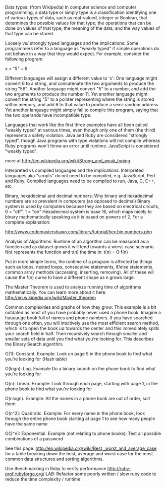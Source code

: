 Data types: (from Wikipedia)
In computer science and computer programming, a data type or simply type is a classification identifying one of various types of data, such as real-valued, integer or Boolean, that determines the possible values for that type; the operations that can be done on values of that type; the meaning of the data; and the way values of that type can be stored.

Loosely vs/ strongly typed languages and the implications: 
Some programmers refer to a language as "weakly typed" if simple operations do not behave in a way that they would expect. For example, consider the following program:

x = "5" + 6

Different languages will assign a different value to 'x':
One language might convert 6 to a string, and concatenate the two arguments to produce the string "56".
Another language might convert "5" to a number, and add the two arguments to produce the number 11.
Yet another language might convert the string "5" to a pointer representing where the string is stored within memory, and add 6 to that value to produce a semi-random address. Yet another language might simply fail to compile this program, saying that the two operands have incompatible type.

Languages that work like the first three examples have all been called "weakly typed" at various times, even though only one of them (the third) represents a safety violation. Java and Ruby are considered "strongly typed", though Java programs with type violations will not compile whereas Ruby programs won't throw an error until runtime. JavaScript is considered "weakly typed".

more at http://en.wikipedia.org/wiki/Strong_and_weak_typing

Interpreted vs compiled languages and the implications: 
Interpreted languages aka "scripts" do not need to be compiled, e.g. JavaScript, Perl and Ruby. Compiled languages need to be compiled to run, Java, C, C++, etc. 

Binary, hexadecimal and decimal numbers:
Why binary and hexadecimal numbers are so prevalent in computers (as opposed to decimal)
Binary system is used by computers because they are based on electrical circuits, 0 = "off", 1 = "on"
Hexadecimal system is base 16, which maps nicely to binary mathematically speaking as it is based on powers of 2. For a complete explanation:

http://www.codemastershawn.com/library/tutorial/hex.bin.numbers.php

Analysis of Algorithms:
Runtime of an algorithm can be measured as a function and as dataset grows it will tend towards a worst-case scenario. f(n) represents the function and t(n) the time in: t(n) = O f(n)

Put in more simple terms, the runtime of a program is affected by things such as loops, nested loops, consecutive statements, if/else statements, common array methods (accessing, inserting, removing). All of these will cause the f(n) curve to have a different shape as n grows large.

The Master Theorem is used to analyze running time of algorithms mathematically. You can learn more about it here:
http://en.wikipedia.org/wiki/Master_theorem

Common complexities and graphs of how they grow:
This example is a bit outdated as most of you have probably never used a phone book. Imagine a huuuuuge book full of names and phone numbers. If you have searched through one often, you will intuitively use the most efficient search method, which is to open the book up towards the center and this immediately splits your search field in half. Then recursively search through smaller and smaller sets of data until you find what you're looking for. This describes the Binary Search algorithm.

O(1): Constant. Example: Look on page 5 in the phone book to find what you’re looking for (Hash table)

O(logn): Log. Example Do a binary search on the phone book to find what you’re looking for

O(n): Linear. Example: Look through each page, starting with page 1, in the phone book to find what you’re looking for

O(nlogn). Example: All the names in a phone book are out of order, sort them

O(n^2): Quadratic. Example: For every name in the phone book, look through the entire phone book starting at page 1 to see how many people have the same name

O(2^n): Exponential. Example (not relating to phone books): Test all possible combinations of a password 

See this page: http://en.wikipedia.org/wiki/Best,_worst_and_average_case for a table breaking down the best, average and worst case for the most common data structures and sorting algorithms.

Use Benchmarking in Ruby to verify performance
http://ruby-prof.rubyforge.org/
LAB: Refactor some poorly written / slow ruby code to reduce the time complexity / runtime.